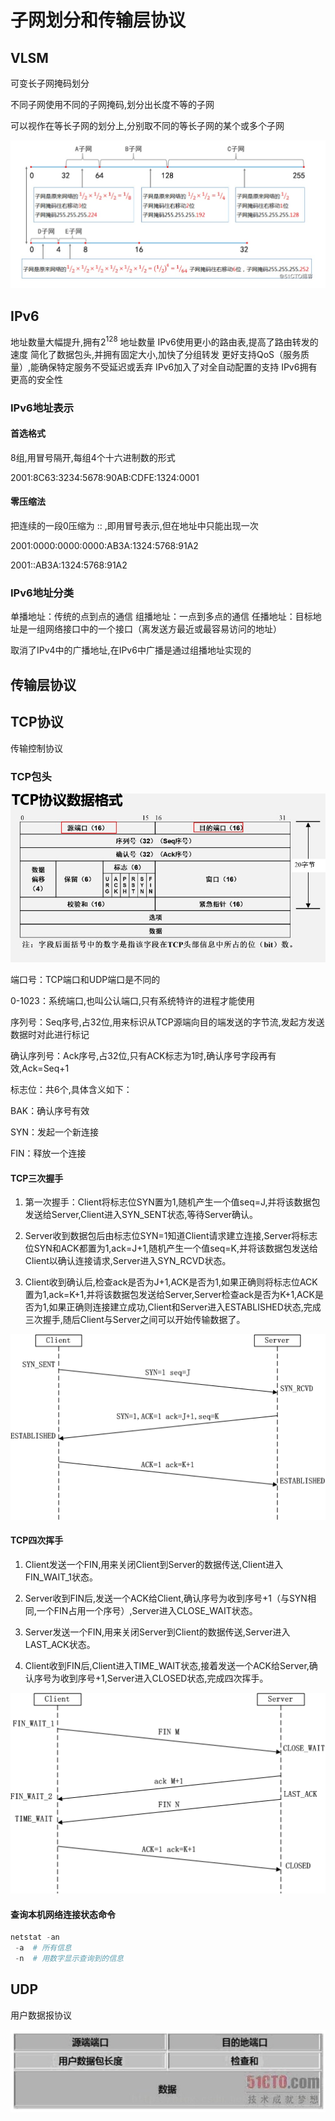 # 子网划分和传输层协议

## VLSM

可变长子网掩码划分

不同子网使用不同的子网掩码,划分出长度不等的子网

可以视作在等长子网的划分上,分别取不同的等长子网的某个或多个子网

![可变长子网掩码划分](./Pics/可变长子网掩码划分.jpg)

## IPv6

地址数量大幅提升,拥有$2^{128}$ 地址数量
IPv6使用更小的路由表,提高了路由转发的速度
简化了数据包头,并拥有固定大小,加快了分组转发
更好支持QoS（服务质量）,能确保特定服务不受延迟或丢弃
IPv6加入了对全自动配置的支持
IPv6拥有更高的安全性

### IPv6地址表示

#### 首选格式

8组,用冒号隔开,每组4个十六进制数的形式

2001:8C63:3234:5678:90AB:CDFE:1324:0001

#### 零压缩法

把连续的一段0压缩为 :: ,即用冒号表示,但在地址中只能出现一次

2001:0000:0000:0000:AB3A:1324:5768:91A2

2001::AB3A:1324:5768:91A2

### IPv6地址分类

单播地址：传统的点到点的通信
组播地址：一点到多点的通信
任播地址：目标地址是一组网络接口中的一个接口（离发送方最近或最容易访问的地址）

取消了IPv4中的广播地址,在IPv6中广播是通过组播地址实现的

## 传输层协议

## TCP协议

传输控制协议

### TCP包头

![TCP包头](./Pics/TCP包头.jpg)

端口号：TCP端口和UDP端口是不同的

0-1023：系统端口,也叫公认端口,只有系统特许的进程才能使用

 序列号：Seq序号,占32位,用来标识从TCP源端向目的端发送的字节流,发起方发送数据时对此进行标记

确认序列号：Ack序号,占32位,只有ACK标志为1时,确认序号字段再有效,Ack=Seq+1

标志位：共6个,具体含义如下：

BAK：确认序号有效

SYN：发起一个新连接

FIN：释放一个连接

#### TCP三次握手

1. 第一次握手：Client将标志位SYN置为1,随机产生一个值seq=J,并将该数据包发送给Server,Client进入SYN_SENT状态,等待Server确认。

2. Server收到数据包后由标志位SYN=1知道Client请求建立连接,Server将标志位SYN和ACK都置为1,ack=J+1,随机产生一个值seq=K,并将该数据包发送给Client以确认连接请求,Server进入SYN_RCVD状态。

3. Client收到确认后,检查ack是否为J+1,ACK是否为1,如果正确则将标志位ACK置为1,ack=K+1,并将该数据包发送给Server,Server检查ack是否为K+1,ACK是否为1,如果正确则连接建立成功,Client和Server进入ESTABLISHED状态,完成三次握手,随后Client与Server之间可以开始传输数据了。

![TCP三次握手](./Pics/TCP三次握手.png)

#### TCP四次挥手

1. Client发送一个FIN,用来关闭Client到Server的数据传送,Client进入FIN_WAIT_1状态。

2. Server收到FIN后,发送一个ACK给Client,确认序号为收到序号+1（与SYN相同,一个FIN占用一个序号）,Server进入CLOSE_WAIT状态。

3. Server发送一个FIN,用来关闭Server到Client的数据传送,Server进入LAST_ACK状态。

4. Client收到FIN后,Client进入TIME_WAIT状态,接着发送一个ACK给Server,确认序号为收到序号+1,Server进入CLOSED状态,完成四次挥手。

![TCP四次挥手](./Pics/TCP四次挥手.png)

#### 查询本机网络连接状态命令

```powershell
netstat -an  
 -a  # 所有信息
 -n  # 用数字显示查询到的信息
```

## UDP

用户数据报协议

![UDP包头](./Pics/UDP包头.jpg)
